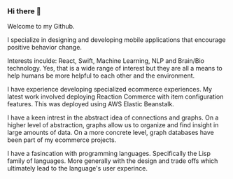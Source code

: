 ### Hi there 👋

Welcome to my Github.

I specialize in designing and developing mobile applications that encourage positive behavior change.

Interests inculde:
React, Swift, Machine Learning, NLP and Brain/Bio technology.
Yes, that is a wide range of interest but they are all a means to help humans be more helpful to each other and the environment.

I have experience developing specialized ecommerce experiences.
My latest work involved deploying Reaction Commerce with item configuration features.
This was deployed using AWS Elastic Beanstalk.

I have a keen intrest in the abstract idea of connections and graphs. On a higher level of abstraction, graphs allow us to organize and find insight in large amounts of data. On a more concrete level, graph databases have been part of my ecommerce projects.

I have a fasincation with programming languages. Specifically the Lisp family of languages. More generally with the design and trade offs which ultimately lead to the language's user experince.

<!--
**albertdbio/albertdbio** is a ✨ _special_ ✨ repository because its `README.md` (this file) appears on your GitHub profile.

Here are some ideas to get you started:

- 🔭 I’m currently working on ...
- 🌱 I’m currently learning ...
- 👯 I’m looking to collaborate on ...
- 🤔 I’m looking for help with ...
- 💬 Ask me about ...
- 📫 How to reach me: ...
- 😄 Pronouns: ...
- ⚡ Fun fact: ...
-->
